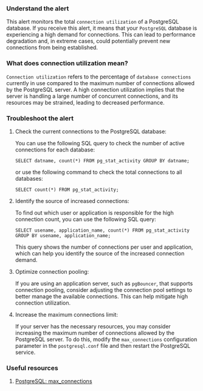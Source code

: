 ### Understand the alert

This alert monitors the total `connection utilization` of a PostgreSQL database. If you receive this alert, it means that your `PostgreSQL` database is experiencing a high demand for connections. This can lead to performance degradation and, in extreme cases, could potentially prevent new connections from being established.

### What does connection utilization mean?

`Connection utilization` refers to the percentage of `database connections` currently in use compared to the maximum number of connections allowed by the PostgreSQL server. A high connection utilization implies that the server is handling a large number of concurrent connections, and its resources may be strained, leading to decreased performance.

### Troubleshoot the alert

1. Check the current connections to the PostgreSQL database:

   You can use the following SQL query to check the number of active connections for each database:
   
   ```
   SELECT datname, count(*) FROM pg_stat_activity GROUP BY datname;
   ```
   
   or use the following command to check the total connections to all databases:
   
   ```
   SELECT count(*) FROM pg_stat_activity;
   ```

2. Identify the source of increased connections:

   To find out which user or application is responsible for the high connection count, you can use the following SQL query:

   ```
   SELECT usename, application_name, count(*) FROM pg_stat_activity GROUP BY usename, application_name;
   ```

   This query shows the number of connections per user and application, which can help you identify the source of the increased connection demand.

3. Optimize connection pooling:

   If you are using an application server, such as `pgBouncer`, that supports connection pooling, consider adjusting the connection pool settings to better manage the available connections. This can help mitigate high connection utilization.

4. Increase the maximum connections limit:

   If your server has the necessary resources, you may consider increasing the maximum number of connections allowed by the PostgreSQL server. To do this, modify the `max_connections` configuration parameter in the `postgresql.conf` file and then restart the PostgreSQL service.

### Useful resources

1. [PostgreSQL: max_connections](https://www.postgresql.org/docs/current/runtime-config-connection.html#GUC-MAX-CONNECTIONS)
